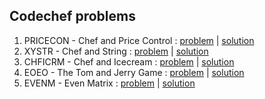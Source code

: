 ## Codechef problems

1. PRICECON - Chef and Price Control : [problem](https://www.codechef.com/problems/PRICECON) | [solution](june20/pricecon.cpp)
2. XYSTR - Chef and String : [problem](https://www.codechef.com/problems/XYSTR) | [solution](june20/xystr.cpp)
3. CHFICRM - Chef and Icecream : [problem](https://www.codechef.com/problems/CHFICRM) | [solution](june20/chficrm.cpp)
4. EOEO - The Tom and Jerry Game : [problem](https://www.codechef.com/problems/EOEO) | [solution](june20/eoeo.cpp)
5. EVENM - Even Matrix : [problem](https://www.codechef.com/problems/EVENM) | [solution](june20/evenm.cpp)
